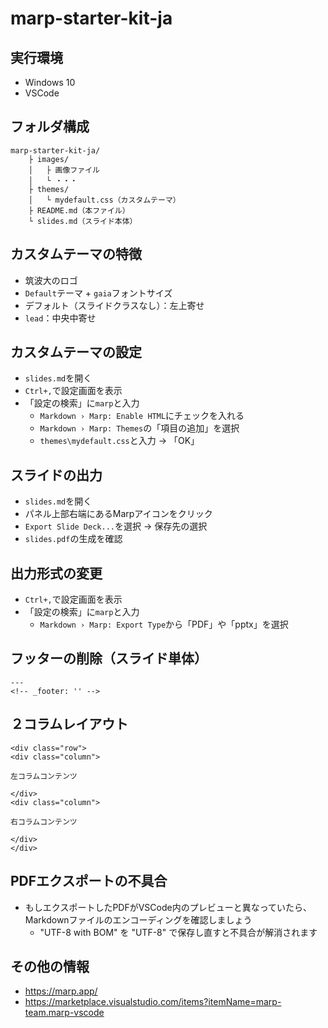 # marp-starter-kit-ja

## 実行環境

- Windows 10
- VSCode

## フォルダ構成

```
marp-starter-kit-ja/
    ├ images/
    │   ├ 画像ファイル
    │   └ ・・・    
    ├ themes/
    │   └ mydefault.css（カスタムテーマ）
    ├ README.md（本ファイル）
    └ slides.md（スライド本体）
```

## カスタムテーマの特徴

- 筑波大のロゴ
- `Default`テーマ + `gaia`フォントサイズ
- デフォルト（スライドクラスなし）：左上寄せ
- `lead`：中央中寄せ

## カスタムテーマの設定

- `slides.md`を開く
- `Ctrl+,`で設定画面を表示
- 「設定の検索」に`marp`と入力
    -  `Markdown › Marp: Enable HTML`にチェックを入れる
    - `Markdown › Marp: Themes`の「項目の追加」を選択
    - `themes\mydefault.css`と入力 → 「OK」

## スライドの出力

- `slides.md`を開く
- パネル上部右端にあるMarpアイコンをクリック
- `Export Slide Deck...`を選択 → 保存先の選択
- `slides.pdf`の生成を確認

## 出力形式の変更

- `Ctrl+,`で設定画面を表示
- 「設定の検索」に`marp`と入力
    - `Markdown › Marp: Export Type`から「PDF」や「pptx」を選択

## フッターの削除（スライド単体）

```
---
<!-- _footer: '' -->
```

## ２コラムレイアウト

```
<div class="row">
<div class="column">

左コラムコンテンツ

</div>
<div class="column">

右コラムコンテンツ

</div>
</div>
```

## PDFエクスポートの不具合

- もしエクスポートしたPDFがVSCode内のプレビューと異なっていたら、Markdownファイルのエンコーディングを確認しましょう
    - "UTF-8 with BOM" を "UTF-8" で保存し直すと不具合が解消されます

## その他の情報

- https://marp.app/
- https://marketplace.visualstudio.com/items?itemName=marp-team.marp-vscode
